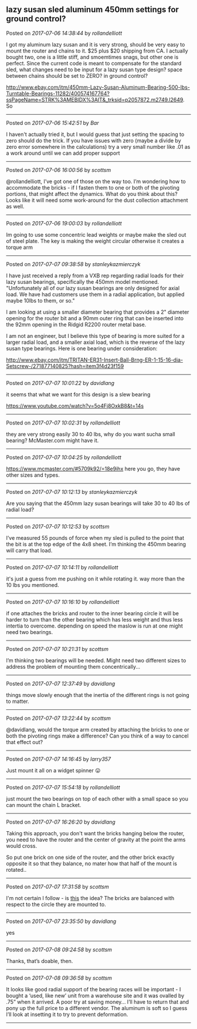 ## lazy susan sled aluminum 450mm settings for ground control?
Posted on *2017-07-06 14:38:44* by *rollandelliott*

I got my aluminum lazy susan and it is very strong, should be very easy to mount the router and chains to it. $25 plus $20 shipping from CA. I actually bought two, one is a little stiff, and smoemtimes snags,  but other one is perfect. 
Since the current code is meant to compensate for the standard sled, what changes need to be input for a lazy susan type design? space between chains should be set to ZERO? in ground control? 

 http://www.ebay.com/itm/450mm-Lazy-Susan-Aluminum-Bearing-500-lbs-Turntable-Bearings-11282/400574167764?ssPageName=STRK%3AMEBIDX%3AIT&_trksid=p2057872.m2749.l2649. 
So

---

Posted on *2017-07-06 15:42:51* by *Bar*

I haven't actually tried it, but I would guess that just setting the spacing to zero should do the trick. If you have issues with zero (maybe a divide by zero error somewhere in the calculations) try a very small number like .01 as a work around until we can add proper support

---

Posted on *2017-07-06 16:00:56* by *scottsm*

@rollandelliott, I’ve got one of those on the way too. I’m wondering how to accommodate the bricks - if I fasten them to one or both of the pivoting portions, that might affect the dynamics. What do you think about this?
 Looks like it will need some work-around for the dust collection attachment as well.

---

Posted on *2017-07-06 19:00:03* by *rollandelliott*

Im going to use some concentric lead weights or maybe make the  sled out of steel plate. The key is making the weight circular otherwise it creates a torque arm

---

Posted on *2017-07-07 09:38:58* by *stanleykazmierczyk*

I have just received a reply from a VXB rep regarding radial loads for their lazy susan bearings, specifically the 450mm model mentioned. 
"Unfortunately all of our lazy susan bearings are only designed for axial load. We have had customers use them in a radial application, but applied maybe 10lbs to them, or so." 

I am looking at using a smaller diameter bearing that provides a 2" diameter opening for the router bit and a 90mm outer ring that can be inserted into the 92mm opening in the Ridgid R2200 router metal base.

I am not an engineer, but I believe this type of bearing is more suited for a larger radial load, and a smaller axial load, which is the reverse of the lazy susan type bearings.  Here is one bearing under consideration: 

http://www.ebay.com/itm/TRITAN-ER31-Insert-Ball-Brng-ER-1-15-16-dia-Setscrew-/271877140825?hash=item3f4d23f159

---

Posted on *2017-07-07 10:01:22* by *davidlang*

it seems that what we want for this design is a slew bearing

https://www.youtube.com/watch?v=5o4Fj8OxkB8&t=14s

---

Posted on *2017-07-07 10:02:31* by *rollandelliott*

they are very strong easily 30 to 40 lbs, why do you want sucha  small bearing? McMaster.com might have it.

---

Posted on *2017-07-07 10:04:25* by *rollandelliott*

https://www.mcmaster.com/#5709k92/=18e9ihx 
here you go, they have other sizes and types.

---

Posted on *2017-07-07 10:12:13* by *stanleykazmierczyk*

Are you saying that the 450mm lazy susan bearings will take 30 to 40 lbs of radial load?

---

Posted on *2017-07-07 10:12:53* by *scottsm*

I’ve measured 55 pounds of force when my sled is pulled to the point that the bit is at the top edge of the 4x8 sheet. I’m thinking the 450mm bearing will carry that load.

---

Posted on *2017-07-07 10:14:11* by *rollandelliott*

it's just a guess from me pushing on it while rotating it. way more than the 10 lbs you mentioned.

---

Posted on *2017-07-07 10:16:10* by *rollandelliott*

if one attaches the bricks and router to the inner bearing circle it will be harder to turn than the other bearing which has less weight and thus less intertia to overcome. depending on speed the maslow is run at one might need two bearings.

---

Posted on *2017-07-07 10:21:31* by *scottsm*

I’m thinking two bearings will be needed. Might need two different sizes to address the problem of mounting them concentrically...

---

Posted on *2017-07-07 12:37:49* by *davidlang*

things move slowly enough that the inertia of the different rings is not going to matter.

---

Posted on *2017-07-07 13:22:44* by *scottsm*

@davidlang, would the torque arm created by attaching the bricks to one or both the pivoting rings make a difference? Can you think of a way to cancel that effect out?

---

Posted on *2017-07-07 14:16:45* by *larry357*

Just mount it all on a widget spinner 😛

---

Posted on *2017-07-07 15:54:18* by *rollandelliott*

just mount the two bearings on top of each other with a small space so you can mount the chain L bracket.

---

Posted on *2017-07-07 16:26:20* by *davidlang*

Taking this approach, you don't want the bricks hanging below the router, you need to have the router and the center of gravity at the point the arms would cross.

So put one brick on one side of the router, and the other brick exactly opposite it so that they balance, no mater how that half of the mount is rotated..

---

Posted on *2017-07-07 17:31:58* by *scottsm*

I'm not certain I follow - is [this](//muut.com/u/maslowcnc/s3/:maslowcnc:QkCg:maslowswivelsled2.jpg.jpg) the idea? The bricks are balanced with respect to the circle they are mounted to.

---

Posted on *2017-07-07 23:35:50* by *davidlang*

yes

---

Posted on *2017-07-08 09:24:58* by *scottsm*

Thanks, that’s doable, then.

---

Posted on *2017-07-08 09:36:58* by *scottsm*

It looks like good radial support of the bearing races will be important - I bought a ‘used, like new’ unit from a warehouse site and it was ovalled by .75” when it arrived. A poor try at saving money... I’ll have to return that and pony up the full price to a different vendor. 
The aluminum is soft so I guess I’ll look at insetting it to try to prevent deformation.

---

